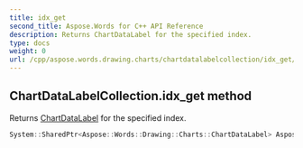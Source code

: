 ```yaml
---
title: idx_get
second_title: Aspose.Words for C++ API Reference
description: Returns ChartDataLabel for the specified index. 
type: docs
weight: 0
url: /cpp/aspose.words.drawing.charts/chartdatalabelcollection/idx_get/
---
```

## ChartDataLabelCollection.idx_get method


Returns [ChartDataLabel](../chartdatalabel/) for the specified index.

```cpp
System::SharedPtr<Aspose::Words::Drawing::Charts::ChartDataLabel> Aspose::Words::Drawing::Charts::ChartDataLabelCollection::idx_get(int32_t index)
```

